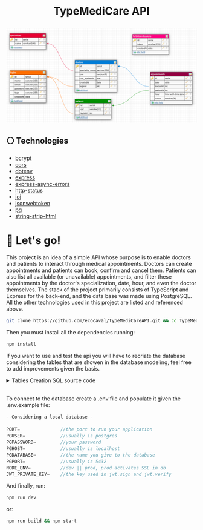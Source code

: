 # <p align = "center">TypeMediCare API</p>

<p align = "center"><img style="width:800px" src="./assets/read-me-pic.png"/></p>

## :white_circle: Technologies

- [bcrypt](https://www.npmjs.com/package/bcrypt)
- [cors](https://www.npmjs.com/package/cors)
- [dotenv](https://www.npmjs.com/package/dotenv)
- [express](https://expressjs.com/)
- [express-async-errors](https://www.npmjs.com/package/express-async-errors)
- [http-status](https://www.npmjs.com/package/http-status)
- [joi](https://joi.dev/)
- [jsonwebtoken](https://www.npmjs.com/package/jsonwebtoken)
- [pg](https://node-postgres.com/)
- [string-strip-html](https://www.npmjs.com/package/string-strip-html)

# 🏁 Let's go!

This project is an idea of a simple API whose purpose is to enable doctors and patients to interact through medical appointments. Doctors can create appointments and patients can book, confirm and cancel them. Patients can also list all available (or unavailable) appointments, and filter these appointments by the doctor's specialization, date, hour, and even the doctor themselves. The stack of the project primarily consists of TypeScript and Express for the back-end, and the data base was made using PostgreSQL. All the other technologies used in this project are listed and referenced above.  

```bash
git clone https://github.com/ecocaval/TypeMediCareAPI.git && cd TypeMediCareAPI
```

Then you must install all the dependencies running:

```bash
npm install
```

If you want to use and test the api you will have to recriate the database considering the tables that are showen in the database modeling, feel free to add improvements given the basis. 

<details>
<summary>Tables Creation SQL source code</summary>

```sql
CREATE TABLE logins (
	"id" serial NOT NULL,
	"name" varchar(100) NOT NULL,
	"email" varchar(100) NOT NULL UNIQUE,
	"password" varchar(255) NOT NULL,
	"type" varchar(255) NOT NULL,
	"createdAt" DATE NOT NULL DEFAULT 'NOW()',
	CONSTRAINT "logins_pk" PRIMARY KEY ("id")
) WITH (
  OIDS=FALSE
);

CREATE TABLE patients (
	"id" serial NOT NULL,
	"cpf" varchar(11) NOT NULL UNIQUE,
	"loginId" int NOT NULL UNIQUE,
	CONSTRAINT "patients_pk" PRIMARY KEY ("id")
) WITH (
  OIDS=FALSE
);

CREATE TABLE doctors (
	"id" serial NOT NULL,
	"specialityName" varchar(100) NOT NULL,
	"crm" varchar(6) NOT NULL UNIQUE,
	"crmOptionals" TEXT,
	"createdAt" DATE NOT NULL DEFAULT 'NOW()',
	"loginId" int NOT NULL UNIQUE,
	CONSTRAINT "doctors_pk" PRIMARY KEY ("id")
) WITH (
  OIDS=FALSE
);

CREATE TABLE specialities (
	"id" serial NOT NULL,
	"name" varchar(100) NOT NULL UNIQUE,
	CONSTRAINT "specialities_pk" PRIMARY KEY ("id")
) WITH (
  OIDS=FALSE
);

CREATE TABLE appointments (
	"id" serial NOT NULL,
	"date" DATE NOT NULL,
	"doctorId" int NOT NULL,
	"patientId" int,
	"hour" time with time zone NOT NULL,
	"status" varchar(50) NOT NULL DEFAULT 'free',
	CONSTRAINT "appointments_pk" PRIMARY KEY ("id")
) WITH (
  OIDS=FALSE
);

CREATE TABLE "forbidenSessions" (
	"id" SERIAL NOT NULL,
	"token" VARCHAR(255) NOT NULL,
	"createdAt" DATE DEFAULT NOW()
);

ALTER TABLE "patients" 
ADD CONSTRAINT "patients_fk0" 
FOREIGN KEY ("loginId") 
REFERENCES "logins"("id") ON DELETE CASCADE;

ALTER TABLE "doctors" 
ADD CONSTRAINT "doctors_fk0" 
FOREIGN KEY ("specialityName") 
REFERENCES "specialities"("name") ON DELETE CASCADE;

ALTER TABLE "doctors" 
ADD CONSTRAINT "doctors_fk1" 
FOREIGN KEY ("loginId") 
REFERENCES "logins"("id") ON DELETE CASCADE;

ALTER TABLE "appointments" 
ADD CONSTRAINT "appointments_fk0" 
FOREIGN KEY ("doctorId") 
REFERENCES "doctors"("id") ON DELETE CASCADE;

ALTER TABLE "appointments" 
ADD CONSTRAINT "appointments_fk1" 
FOREIGN KEY ("patientId") 
REFERENCES "patients"("id") ON DELETE CASCADE;
```

</details>

<br>

To connect to the database create a .env file and populate it given the .env.example file:

```javascript
--Considering a local database--

PORT=               //the port to run your application
PGUSER=             //usually is postgres
PGPASSWORD=         //your password
PGHOST=             //usually is localhost
PGDATABASE=         //the name you give to the database
PGPORT=             //usually is 5432
NODE_ENV=           //dev || prod, prod activates SSL in db
JWT_PRIVATE_KEY=    //the key used in jwt.sign and jwt.verify
```



And finally, run:

```bash
npm run dev
```

or:

```bash
npm run build && npm start
```
